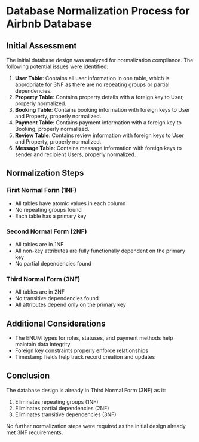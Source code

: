 # Database Normalization Process for Airbnb Database

## Initial Assessment
The initial database design was analyzed for normalization compliance. The following potential issues were identified:

1. **User Table**: Contains all user information in one table, which is appropriate for 3NF as there are no repeating groups or partial dependencies.
2. **Property Table**: Contains property details with a foreign key to User, properly normalized.
3. **Booking Table**: Contains booking information with foreign keys to User and Property, properly normalized.
4. **Payment Table**: Contains payment information with a foreign key to Booking, properly normalized.
5. **Review Table**: Contains review information with foreign keys to User and Property, properly normalized.
6. **Message Table**: Contains message information with foreign keys to sender and recipient Users, properly normalized.

## Normalization Steps

### First Normal Form (1NF)
- All tables have atomic values in each column
- No repeating groups found
- Each table has a primary key

### Second Normal Form (2NF)
- All tables are in 1NF
- All non-key attributes are fully functionally dependent on the primary key
- No partial dependencies found

### Third Normal Form (3NF)
- All tables are in 2NF
- No transitive dependencies found
- All attributes depend only on the primary key

## Additional Considerations
- The ENUM types for roles, statuses, and payment methods help maintain data integrity
- Foreign key constraints properly enforce relationships
- Timestamp fields help track record creation and updates

## Conclusion
The database design is already in Third Normal Form (3NF) as it:
1. Eliminates repeating groups (1NF)
2. Eliminates partial dependencies (2NF)
3. Eliminates transitive dependencies (3NF)

No further normalization steps were required as the initial design already met 3NF requirements.